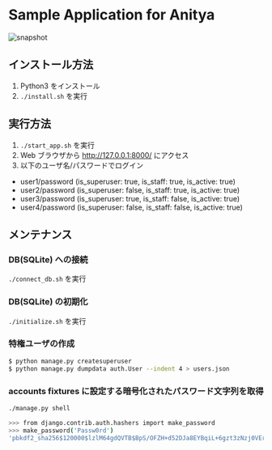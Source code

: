 # Sample Application for Anitya
![snapshot](https://user-images.githubusercontent.com/6835793/55947362-463a1f80-5c89-11e9-813a-988e21b1f5af.png)
## インストール方法
1. Python3 をインストール
2. `./install.sh` を実行

## 実行方法
1. `./start_app.sh` を実行
2. Web ブラウザから http://127.0.0.1:8000/ にアクセス
3. 以下のユーザ名/パスワードでログイン
  - user1/password  (is_superuser: true,  is_staff: true,  is_active: true)
  - user2/password  (is_superuser: false, is_staff: true,  is_active: true)
  - user3/password  (is_superuser: true,  is_staff: false, is_active: true)
  - user4/password  (is_superuser: false, is_staff: false, is_active: true)

## メンテナンス
### DB(SQLite) への接続
`./connect_db.sh` を実行

### DB(SQLite) の初期化
`./initialize.sh` を実行

### 特権ユーザの作成
```bash
$ python manage.py createsuperuser
$ python manage.py dumpdata auth.User --indent 4 > users.json
```

### accounts fixtures に設定する暗号化されたパスワード文字列を取得
```bash
./manage.py shell

>>> from django.contrib.auth.hashers import make_password
>>> make_password('Passw0rd')
'pbkdf2_sha256$120000$lzlM64gdQVTB$BpS/OFZH+d52DJa8EYBqiL+6gzt3zNzj0VErFbXOoQw='
```